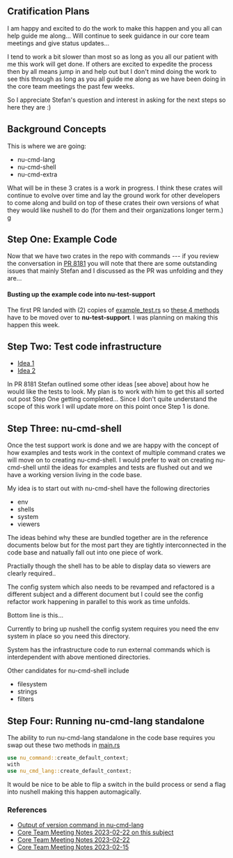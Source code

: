 
## Cratification Plans

I am happy and excited to do the work to make this happen and you all
can help guide me along... Will continue to seek guidance in our core
team meetings and give status updates...

I tend to work a bit slower than most so as long as you all our patient
with me this work will get done.  If others are excited to expedite the
process then by all means jump in and help out but I don't mind doing
the work to see this through as long as you all guide me along as we
have been doing in the core team meetings the past few weeks.

So I appreciate Stefan's question and interest in asking for the next
steps so here they are :)

## Background Concepts

This is where we are going:

* nu-cmd-lang
* nu-cmd-shell
* nu-cmd-extra

What will be in these 3 crates is a work in progress.  I think these
crates will continue to evolve over time and lay the ground work for
other developers to come along and build on top of these crates their
own versions of what they would like nushell to do (for them and their
organizations longer term.)
g
## Step One: Example Code

Now that we have two crates in the repo with commands --- if you review
the conversation in [PR 8181](https://github.com/nushell/nushell/pull/8181)
you will note that there are some outstanding issues that mainly Stefan
and I discussed as the PR was unfolding and they are...

#### Busting up the example code into nu-test-support

The first PR landed with (2) copies of
[example_test.rs](https://github.com/nushell/nushell/blob/main/crates/nu-cmd-lang/src/example_test.rs) so
[these 4 methods](https://github.com/stormasm/nutmp/blob/main/code/example_test_support.rs) have to be moved over to **nu-test-support**.  I was planning on making this happen this week.

## Step Two: Test code infrastructure

* [Idea 1](https://github.com/nushell/nushell/pull/8181#issuecomment-1442392097)
* [Idea 2](https://github.com/nushell/nushell/pull/8181#issuecomment-1443488848)

In PR 8181 Stefan outlined some other ideas [see above] about how he would like the tests to look.  My plan is to work with him to get this all sorted out post Step One getting completed...  Since I don't quite understand the scope of this work I will update more on this point once Step 1 is done.

## Step Three: nu-cmd-shell

Once the test support work is done and we are happy with the concept of how
examples and tests work in the context of multiple command crates we will move
on to creating nu-cmd-shell.  I would prefer to wait on creating nu-cmd-shell
until the ideas for examples and tests are flushed out and we have a working
version living in the code base.

My idea is to start out with nu-cmd-shell have the following directories

* env
* shells
* system
* viewers

The ideas behind why these are bundled together are in the reference documents
below but for the most part they are tightly interconnected in the code base and
natually fall out into one piece of work.

Practially though the shell has to be able to display data so viewers are clearly required..

The config system which also needs to be revamped and refactored is a different
subject and a different document but I could see the config refactor work happening in parallel to this work as time unfolds.  

Bottom line is this...

Currently to bring up nushell the config system requires you need the env system in place so you need this directory.

System has the infrastructure code to run external commands which is interdependent with above mentioned directories.

Other candidates for nu-cmd-shell include

* filesystem
* strings
* filters

## Step Four: Running nu-cmd-lang standalone

The ability to run nu-cmd-lang standalone in the code base requires
you swap out these two methods in [main.rs](https://github.com/nushell/nushell/blob/main/src/main.rs)

```rust
use nu_command::create_default_context;
with
use nu_cmd_lang::create_default_context;
```

It would be nice to be able to flip a switch in the build process or send
a flag into nushell making this happen automagically.

### References

* [Output of version command in nu-cmd-lang](https://github.com/stormasm/nunotes/blob/main/nu-cmd-lang-view.md)
* [Core Team Meeting Notes 2023-02-22 on this subject](https://github.com/stormasm/nunotes/blob/main/nu-cmd-lang.md)
* [Core Team Meeting Notes 2023-02-22](https://hackmd.io/inSnmcirTfO7oTg8hTljwQ)
* [Core Team Meeting Notes 2023-02-15](https://hackmd.io/YeL2nzIUS1ChdcsxUx-T1A)
